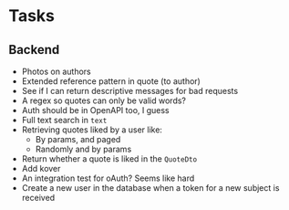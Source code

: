 # Tasks
## Backend
* Photos on authors
* Extended reference pattern in quote (to author)
* See if I can return descriptive messages for bad requests
* A regex so quotes can only be valid words?
* Auth should be in OpenAPI too, I guess
* Full text search in `text`
* Retrieving quotes liked by a user like:
  * By params, and paged
  * Randomly and by params
* Return whether a quote is liked in the `QuoteDto`
* Add kover
* An integration test for oAuth? Seems like hard
* Create a new user in the database when a token for a new subject is received
